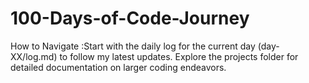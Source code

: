 # 100-Days-of-Code-Journey
How to Navigate :Start with the daily log for the current day (day-XX/log.md) to follow my latest updates. Explore the projects folder for detailed documentation on larger coding endeavors.
